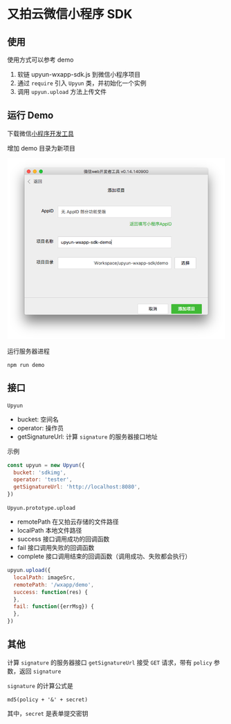 # 又拍云微信小程序 SDK

## 使用

使用方式可以参考 demo

1. 软链 upyun-wxapp-sdk.js 到微信小程序项目
2. 通过 `require` 引入 `Upyun` 类，并初始化一个实例
3. 调用 `upyun.upload` 方法上传文件


## 运行 Demo

下载微信[小程序开发工具](https://mp.weixin.qq.com/debug/wxadoc/dev/devtools/devtools.html)

增加 demo 目录为新项目

![add-project](assets/add-project.png)

运行服务器进程

    npm run demo

## 接口

`Upyun`

* bucket: 空间名
* operator: 操作员
* getSignatureUrl: 计算 `signature` 的服务器接口地址

示例

```js
const upyun = new Upyun({
  bucket: 'sdkimg',
  operator: 'tester',
  getSignatureUrl: 'http://localhost:8080',
})
```

`Upyun.prototype.upload`

* remotePath 在又拍云存储的文件路径
* localPath 本地文件路径
* success 接口调用成功的回调函数
* fail 接口调用失败的回调函数
* complete 接口调用结束的回调函数（调用成功、失败都会执行）

```js
upyun.upload({
  localPath: imageSrc,
  remotePath: '/wxapp/demo',
  success: function(res) {
  },
  fail: function({errMsg}) {
  },
})
```

## 其他

计算 `signature` 的服务器接口 `getSignatureUrl` 接受 `GET` 请求，带有 `policy` 参数，返回 `signature`

`signature` 的计算公式是

    md5(policy + '&' + secret)

其中，`secret` 是表单提交密钥
